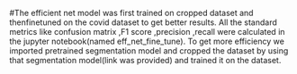 #The efficient net model was first trained on cropped dataset and thenfinetuned on the covid dataset to get better results.
All the standard metrics like confusion matrix ,F1 score ,precision ,recall were calculated in the jupyter notebook(named eff_net_fine_tune).
To get more efficiency we imported pretrained segmentation model and cropped the dataset by using that segmentation model(link was provided) 
and trained it on the dataset.
